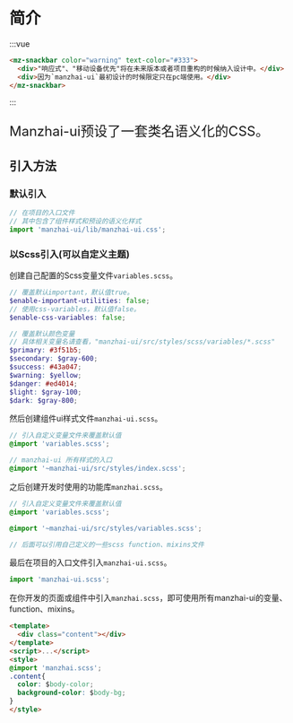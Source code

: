 # 简介

:::vue
```html
<mz-snackbar color="warning" text-color="#333">
  <div>"响应式"、"移动设备优先"将在未来版本或者项目重构的时候纳入设计中。</div>
  <div>因为`manzhai-ui`最初设计的时候限定只在pc端使用。</div>
</mz-snackbar>
```
:::

<p style="font-size:24px">Manzhai-ui预设了一套类名语义化的CSS。</p>

## 引入方法

### 默认引入
```js
// 在项目的入口文件
// 其中包含了组件样式和预设的语义化样式
import 'manzhai-ui/lib/manzhai-ui.css';
```

### 以Scss引入(可以自定义主题)
创建自己配置的Scss变量文件`variables.scss`。
```scss
// 覆盖默认important，默认值true。
$enable-important-utilities: false;
// 使用css-variables，默认值false。
$enable-css-variables: false;

// 覆盖默认颜色变量
// 具体相关变量名请查看，"manzhai-ui/src/styles/scss/variables/*.scss"
$primary: #3f51b5;
$secondary: $gray-600;
$success: #43a047;
$warning: $yellow;
$danger: #ed4014;
$light: $gray-100;
$dark: $gray-800;
```

然后创建组件ui样式文件`manzhai-ui.scss`。
```scss
// 引入自定义变量文件来覆盖默认值
@import 'variables.scss';

// manzhai-ui 所有样式的入口
@import '~manzhai-ui/src/styles/index.scss';
```

之后创建开发时使用的功能库`manzhai.scss`。
```scss
// 引入自定义变量文件来覆盖默认值
@import 'variables.scss';

@import '~manzhai-ui/src/styles/variables.scss';

// 后面可以引用自己定义的一些scss function、mixins文件
```

最后在项目的入口文件引入`manzhai-ui.scss`。
```js
import 'manzhai-ui.scss';
```

在你开发的页面或组件中引入`manzhai.scss`，即可使用所有manzhai-ui的变量、function、mixins。

```html
<template>
  <div class="content"></div>
</template>
<script>...</script>
<style>
@import 'manzhai.scss';
.content{
  color: $body-color;
  background-color: $body-bg;
}
</style>
```